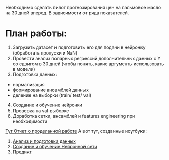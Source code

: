 Необходимо сделать пилот прогнозирования цен на пальмовое масло на 30 дней вперед.
В зависимости от ряда показателей.

# План работы: 
1. Загрузить датасет и подготовить его для подачи в нейронку (обработать пропуски и NaN)
2. Провести анализ попарных регрессий дополнительных данных с Y со сдвигом в 30 дней (чтобы понять, какие аргументы использовать в модели)
3. Подготовка данных:
 - нормализация
 - формирование ансамблей данных
 - деление на выборки (train/ test/ val)
4. Создание и обучение нейронки
5. Проверка на val-выборке
6. Доработка сетки, ансамблей и features engineering при необходимости

[Тут Отчет о проделанной работе](Report_Palm_Oil.pdf)
А вот тут, созданные ноутбуки:
1. [Анализ и подготовка данных](notebooks/Palm_oil_data_preparing.ipynb)
2. [Создание и обучение Нейронной сети](notebooks/Palm_oil_Neural_Net.ipynb)
3. [Предикт](notebooks/Palm_oil_prediction.ipynb)